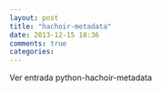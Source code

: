 ```yaml
---
layout: post
title: "hachoir-metadata"
date: 2013-12-15 18:36
comments: true
categories: 
---
```

Ver entrada python-hachoir-metadata

